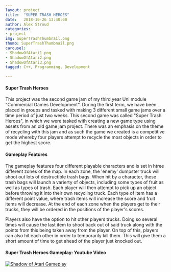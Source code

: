 ```yaml
---
layout: project
title:  "SUPER TRASH HEROES"
date:   2018-10-26 13:40:00
author: Alex Stroud
categories:
- project
img: SuperTrashThumbnail.png
thumb: SuperTrashThumbnail.png
carousel:
- ShadowOfAtari1.png
- ShadowOfAtari2.png
- ShadowOfAtari3.png
tagged: C++, Programming, Development

---
```


#### Super Trash Heroes

This project was the second game jam of my third year Uni module "Commercial Games Development". During the first term, we have been placed in groups and tasked with making 3 different small game jams over a time period of just two weeks. This second game was called "Super Trash Heroes", in which we were tasked with creating a new game type using assets from an old game jam project. There was an emphasis on the theme of recycling with this jam and as such the game we created is a competitive mode whereby four players attempt to recycle the most objects in order to get the highest score.


#### Gameplay Features

The gameplay features four different playable characters and is set in htree different zones of the map. In each zone, the 'enemy' dumpster truck will shoot out lots of destructible trash bags. When hit by a character, these trash bags will launch a varierty of objects, including some types of fruit as well as types of trash. Each player will then attempt to pick up an object before throwing it into their own recycling truck. Each type of item has a different point value, where trash items will increase the score and fruit items will decrease. At the end of each zone when the players get to their trucks, they will be ordered in the positions of the player's scores. 

Players also have the option to hit other players trucks. Doing so several times will cause the last item to shoot back out of said truck along with the points from this being taken away from the player. On top of this, players can also hit each other in order to temporarily kill them. This will give them a short amount of time to get ahead of the player just knocked out.


#### Super Trash Heroes Gameplay: Youtube Video
[![Shadow of Atari Gameplay](https://img.youtube.com/vi/XGFyR9oi8n4/0.jpg)](https://youtu.be/XGFyR9oi8n4 "Shadow of Atari Gameplay")



